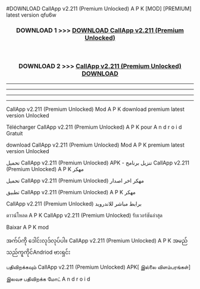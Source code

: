 #DOWNLOAD CallApp  v2.211 (Premium Unlocked) A P K [MOD] [PREMIUM] latest version qfu6w



<div align="center">

<h3>DOWNLOAD 1 >>> <a href="https://teeasianyam.web.app?sq=CallApp  v2.211 (Premium Unlocked)">DOWNLOAD CallApp  v2.211 (Premium Unlocked) </a></h3><br>

<h3>DOWNLOAD 2 >>> <a href="https://teeasianyam.web.app?sq=CallApp  v2.211 (Premium Unlocked) ">CallApp  v2.211 (Premium Unlocked)  DOWNLOAD </a></h3>

</div>


----------------------------------------------------------

----------------------------------------------------------

----------------------------------------------------------

----------------------------------------------------------


CallApp  v2.211 (Premium Unlocked)  Mod A P K download premium latest version Unlocked

Télécharger CallApp  v2.211 (Premium Unlocked)  A P K pour A n d r o i d Gratuit

download CallApp  v2.211 (Premium Unlocked)  Mod A P K premium latest version Unlocked

تحميل CallApp  v2.211 (Premium Unlocked)  APK - تنزيل برنامج CallApp  v2.211 (Premium Unlocked)  A P K مهكر

تحميل CallApp  v2.211 (Premium Unlocked)  مهكر اخر اصدار

تطبيق CallApp  v2.211 (Premium Unlocked)  A P K مهكر

CallApp  v2.211 (Premium Unlocked)  برابط مباشر للاندرويد

ดาวน์โหลด A P K CallApp  v2.211 (Premium Unlocked)  รับเวอร์ชันล่าสุด

Baixar A P K mod

အက်ပ်ကို ဒေါင်းလုဒ်လုပ်ပါ။ CallApp  v2.211 (Premium Unlocked)  A P K အမည်သည်ကူကိုင်Andriod ဗားရှင်း

பதிவிறக்கவும் CallApp  v2.211 (Premium Unlocked)  APK[ இல்லை விளம்பரங்கள்] 
 
இலவச பதிவிறக்க மோட் A n d r o i d



